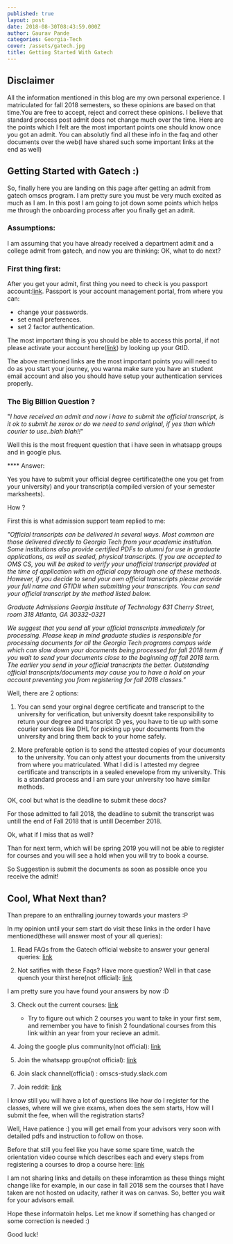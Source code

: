 ```yaml
---
published: true
layout: post
date: 2018-08-30T08:43:59.000Z
author: Gaurav Pande
categories: Georgia-Tech
cover: /assets/gatech.jpg
title: Getting Started With Gatech
---
```



## Disclaimer 

All the information mentioned in this blog are my own personal experience. I matriculated for fall 2018 semesters, so these opinions are based on that time.You are free to accept, reject and correct these opinions. I believe that standard process post admit does not change much over the time. Here are the points which I felt are the most important points one should know once you got an admit. You can absolutly find all these info in the faq and other documents over the web(I have shared such some important links at the end as well)

## Getting Started with Gatech :)

So, finally here you are landing on this page after getting an admit from gatech omscs program. I  am pretty sure you must be very much excited as much as I am. In this post I am going to jot down some points which helps me through the onboarding process after you finally get an admit.

### Assumptions:

I am assuming that you have already received a department admit and a college admit from gatech, and now you are thinking: OK, what to do next? 

### First thing first:

After you get your admit, first thing you need to check is you passport account:[link](https://passport.gatech.edu). Passport is your account management portal, from where you can:
* change your passwords. 
* set email preferences.
* set 2 factor authentication.

The most important thing is you should be able to access this portal, if not please activate your account here([link](https://passport.gatech.edu/activation/select-affiliation))  by looking up your GtID.

The above mentioned links are the most important points you will need to do as you start your journey, you wanna make sure you have an student email account and also you should have setup your authentication services properly. 


### The Big Billion Question ?

"_I have received an admit and now i have to submit the official transcript, is it ok to submit he xerox or do we need to send original, if yes than which courier to use..blah blah!!_"

Well this is the most frequent question that i have seen in whatsapp groups and in google plus.

**** Answer:

Yes you have to submit your official degree certificate(the one you get from your university) and your transcript(a compiled version of your semester marksheets).

How ?

First this is what admission support team replied to me:

_"Official transcripts can be delivered in several ways. Most common are those delivered directly to Georgia Tech from your academic institution. Some institutions also provide certified PDFs to alumni for use in graduate applications, as well as sealed, physical transcripts. If you are accepted to OMS CS, you will be asked to verify your unofficial transcript provided at the time of application with an official copy through one of these methods. However, if you decide to send your own official transcripts please provide your full name and GTID# when submitting your transcripts. You can send your official transcript by the method listed below._

_Graduate Admissions
Georgia Institute of Technology
631 Cherry Street, room 318
Atlanta, GA 30332-0321_

_We suggest that you send all your official transcripts immediately for processing. Please keep in mind graduate studies is responsible for processing documents for all the Georgia Tech programs campus wide which can slow down your documents being processed for fall 2018 term if you wait to send your documents close to the beginning off fall 2018 term. The earlier you send in your official transcripts the better. Outstanding official transcripts/documents may cause you to have a hold on your account preventing you from registering for fall 2018 classes."_


Well, there are 2 options:

1. You can send your orginal degree certificate and transcript to the university for verification, but university doesnt take responsibility to return your degree and transcript :D yes, you have to tie up with some courier services like DHL for picking up your documents from the university and bring them back to your home safely.

2. More preferable option is to send the attested copies of your documents to the university. You can only attest your documents from the university from where you matriculated. What I did is I attested my degree certificate and transcripts in a sealed enevelope from my university. This is a standard process and I am sure your university too have similar methods. 



OK, cool but what is the deadline to submit these docs?

For those admitted to fall 2018, the deadline to submit the transcript was untill the end of Fall 2018 that is untill December 2018.

Ok, what if I miss that as well?

Than for next term, which will be spring 2019 you will not be able to register for courses and you will see a hold when you will try to book a course.

So Suggestion is submit the documents as soon as possible once you receive the admit!



## Cool, What Next than?

Than prepare to an enthralling journey towards your masters :P

In my opinion until your sem start do visit these links in the order I have mentioned(these will answer most of your all queries):

1. Read FAQs from the Gatech official website to answer your general queries: [link](https://www.omscs.gatech.edu/prospective-students/faq) 

2. Not satifies with these Faqs? Have more question? Well in that case quench your thirst here(not official): [link](https://docs.google.com/document/d/1ZtWIxQht7OSfB0ey--U3pvI4pisfZsKo_usvLzlXBQo/edit)

I am pretty sure you have found your answers by now :D


3. Check out the current courses: [link](https://www.omscs.gatech.edu/current-courses)

	* Try to figure out which 2 courses you want to take in your first sem, and remember you have to finish 2 foundational courses from this link within an year from your recieve an admit.
    

4. Joing the google plus community(not official): [link](https://plus.google.com/communities/108902554607547634726)

5. Join the whatsapp group(not official): [link](https://chat.whatsapp.com/2iPwJ6kI2sY4cY5TtwzqKz)

6. Join slack channel(official) : omscs-study.slack.com

7. Join reddit: [link](https://www.reddit.com/r/OMSCS/)

I know still you will have a lot of questions like how do I register for the classes, where will we give exams, when does the sem starts, How will I submit the fee, when will the registration starts?

Well, Have patience :) you will get email from your advisors very soon with detailed pdfs and instruction to follow on those. 

Before that still you feel like you have some spare time,  watch the orientation video course which describes each and every steps from registering a courses to drop a course  here: [link](https://www.youtube.com/playlist?list=PLAwxTw4SYaPmVSQFhl4waWA7YWA-WKQuT)


I am not sharing links and details on these inforamtion as these things might change like for example, in our case in fall 2018 sem the courses that I have taken are not hosted on udacity, rather it was on canvas. So, better you wait for your advisors email.


Hope these informatoin helps. Let me know if something has changed or some correction is needed :)

Good luck!


    
    
